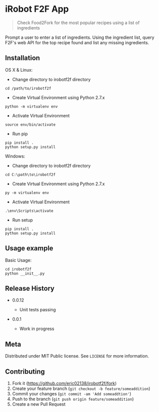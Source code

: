 # iRobot F2F App
> Check Food2Fork for the most popular recipes using a list of ingredients

Prompt a user to enter a list of ingredients.  Using the ingredient list, query F2F's web API for the top recipe found and list any missing ingredients.

## Installation

OS X & Linux:
* Change directory to irobotf2f directory
```
cd /path/to/irobotf2f
```
* Create Virtual Environment using Python 2.7.x
```
python -m virtualenv env
```
* Activate Virtual Environment
```
source env/bin/activate
```
* Run pip
```
pip install .
python setup.py install
```

Windows:
* Change directory to irobotf2f directory
```
cd C:\path\to\irobotf2f
```
* Create Virtual Environment using Python 2.7.x
```
py -m virtualenv env
```
* Activate Virtual Environment
```
.\env\Scripts\activate
```
* Run setup
```
pip install .
python setup.py install
```

## Usage example
Basic Usage:
```
cd irobotf2f
python __init__.py
```

## Release History
* 0.0.12
    * Unit tests passing

* 0.0.1
    * Work in progress

## Meta

Distributed under MIT Public license. See ``LICENSE`` for more information.

## Contributing

1. Fork it (<https://github.com/eric02138/irobotf2f/fork>)
2. Create your feature branch (`git checkout -b feature/someaddition`)
3. Commit your changes (`git commit -am 'Add someaddtion'`)
4. Push to the branch (`git push origin feature/someaddition`)
5. Create a new Pull Request
